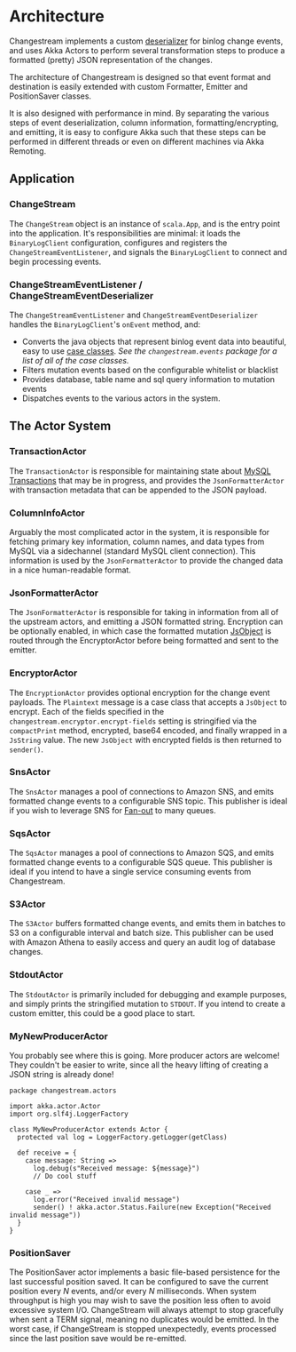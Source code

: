 # Architecture

Changestream implements a custom [deserializer](https://github.com/shyiko/mysql-binlog-connector-java#controlling-event-deserialization) for binlog change events, and uses Akka Actors to perform several transformation steps to produce a formatted (pretty) JSON representation of the changes.

The architecture of Changestream is designed so that event format and destination is easily extended with custom Formatter, Emitter and PositionSaver classes.

It is also designed with performance in mind. By separating the various steps of event deserialization, column information, formatting/encrypting, and emitting, it is easy to configure Akka such that these steps can be performed in different threads or even on different machines via Akka Remoting.

## Application
### ChangeStream
The `ChangeStream` object is an instance of `scala.App`, and is the entry point into the application. It's responsibilities are minimal: it loads the `BinaryLogClient` configuration, configures and registers the `ChangeStreamEventListener`, and signals the `BinaryLogClient` to connect and begin processing events.

### ChangeStreamEventListener / ChangeStreamEventDeserializer
The `ChangeStreamEventListener` and `ChangeStreamEventDeserializer` handles the `BinaryLogClient`'s `onEvent` method, and:

- Converts the java objects that represent binlog event data into beautiful, easy to use [case classes](http://docs.scala-lang.org/tutorials/tour/case-classes.html). *See the `changestream.events` package for a list of all of the case classes.*
- Filters mutation events based on the configurable whitelist or blacklist
- Provides database, table name and sql query information to mutation events
- Dispatches events to the various actors in the system.

## The Actor System
### TransactionActor
The `TransactionActor` is responsible for maintaining state about
[MySQL Transactions](http://dev.mysql.com/doc/refman/5.7/en/sql-syntax-transactions.html) that may be in progress, and
provides the `JsonFormatterActor` with transaction metadata that can be appended to the JSON payload.

### ColumnInfoActor
Arguably the most complicated actor in the system, it is responsible for fetching primary key information, column names,
and data types from MySQL via a sidechannel (standard MySQL client connection). This information is used by the
`JsonFormatterActor` to provide the changed data in a nice human-readable format.

### JsonFormatterActor
The `JsonFormatterActor` is responsible for taking in information from all of the upstream actors, and emitting a JSON
formatted string. Encryption can be optionally enabled, in which case the formatted mutation
[JsObject](https://github.com/spray/spray-json#usage) is routed through the EncryptorActor before being formatted and
sent to the emitter.

### EncryptorActor
The `EncryptionActor` provides optional encryption for the change event payloads. The `Plaintext` message is a case
class that accepts a `JsObject` to encrypt. Each of the fields specified in the `changestream.encryptor.encrypt-fields`
setting is stringified via the `compactPrint` method, encrypted, base64 encoded, and finally wrapped in a `JsString`
value. The new `JsObject` with encrypted fields is then returned to `sender()`.

### SnsActor
The `SnsActor` manages a pool of connections to Amazon SNS, and emits formatted change events to a configurable
SNS topic. This publisher is ideal if you wish to leverage SNS for
[Fan-out](http://docs.aws.amazon.com/sns/latest/dg/SNS_Scenarios.html) to many queues.

### SqsActor
The `SqsActor` manages a pool of connections to Amazon SQS, and emits formatted change events to a configurable SQS
queue. This publisher is ideal if you intend to have a single service consuming events from Changestream.

### S3Actor
The `S3Actor` buffers formatted change events, and emits them in batches to S3 on a configurable interval and batch
size. This publisher can be used with Amazon Athena to easily access and query an audit log of database changes.

### StdoutActor
The `StdoutActor` is primarily included for debugging and example purposes, and simply prints the stringified mutation
to `STDOUT`. If you intend to create a custom emitter, this could be a good place to start.

### MyNewProducerActor
You probably see where this is going. More producer actors are welcome! They couldn't be easier to write, since all the
heavy lifting of creating a JSON string is already done!
```
package changestream.actors

import akka.actor.Actor
import org.slf4j.LoggerFactory

class MyNewProducerActor extends Actor {
  protected val log = LoggerFactory.getLogger(getClass)

  def receive = {
    case message: String =>
      log.debug(s"Received message: ${message}")
      // Do cool stuff

    case _ =>
      log.error("Received invalid message")
      sender() ! akka.actor.Status.Failure(new Exception("Received invalid message"))
  }
}

```

### PositionSaver
The PositionSaver actor implements a basic file-based persistence for the last successful position saved. It can be
configured to save the current position every *N* events, and/or every *N* milliseconds. When system throughput is high
you may wish to save the position less often to avoid excessive system I/O. ChangeStream will always attempt to stop
gracefully when sent a TERM signal, meaning no duplicates would be emitted. In the worst case, if ChangeStream is
stopped unexpectedly, events processed since the last position save would be re-emitted.
